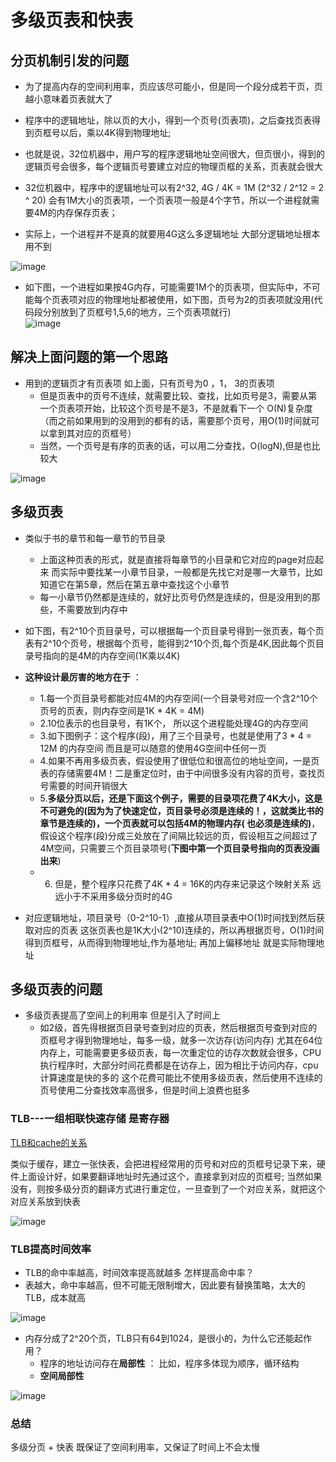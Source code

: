 

# 多级页表和快表  


## 分页机制引发的问题

* 为了提高内存的空间利用率，页应该尽可能小，但是同一个段分成若干页，页越小意味着页表就大了  

* 程序中的逻辑地址，除以页的大小，得到一个页号(页表项)，之后查找页表得到页框号以后，乘以4K得到物理地址;
* 也就是说，32位机器中，用户写的程序逻辑地址空间很大，但页很小，得到的逻辑页号会很多，每个逻辑页号要建立对应的物理页框的关系，页表就会很大
* 32位机器中，程序中的逻辑地址可以有2^32,  4G / 4K = 1M (2^32 / 2^12 = 2 ^ 20) 会有1M大小的页表项，一个页表项一般是4个字节，所以一个进程就需要4M的内存保存页表；
* 实际上，一个进程并不是真的就要用4G这么多逻辑地址  大部分逻辑地址根本用不到

![image](https://user-images.githubusercontent.com/58176267/161534958-6efb178a-80c1-4294-b6f4-38b34e365792.png)

* 如下图，一个进程如果按4G内存，可能需要1M个的页表项，但实际中，不可能每个页表项对应的物理地址都被使用，如下图，页号为2的页表项就没用(代码段分别放到了页框号1,5,6的地方，三个页表项就行)  
![image](https://user-images.githubusercontent.com/58176267/161537090-6f938ea1-a1e0-4627-b4e2-5ca10e027530.png)

## 解决上面问题的第一个思路  

* 用到的逻辑页才有页表项  如上面，只有页号为0 ，1， 3的页表项 
    * 但是页表中的页号不连续，就需要比较、查找，比如页号是3，需要从第一个页表项开始，比较这个页号是不是3，不是就看下一个 O(N)复杂度 （而之前如果用到的没用到的都有的话，需要那个页号，用O(1)时间就可以拿到其对应的页框号）  
    * 当然，一个页号是有序的页表的话，可以用二分查找，O(logN),但是也比较大  

![image](https://user-images.githubusercontent.com/58176267/161539775-881bb71d-1f73-427f-9216-ddb59c404591.png)

## 多级页表  

* 类似于书的章节和每一章节的节目录 
    * 上面这种页表的形式，就是直接将每章节的小目录和它对应的page对应起来  而实际中要找某一小章节目录，一般都是先找它对是哪一大章节，比如知道它在第5章，然后在第五章中查找这个小章节
    * 每一小章节仍然都是连续的，就好比页号仍然是连续的，但是没用到的那些，不需要放到内存中


* 如下图，有2^10个页目录号，可以根据每一个页目录号得到一张页表，每个页表有2^10个页号，根据每个页号，能得到2^10个页,每个页是4K,因此每个页目录号指向的是4M的内存空间(1K乘以4K)  

* **这种设计最厉害的地方在于** ：
    * 1.每一个页目录号都能对应4M的内存空间(一个目录号对应一个含2^10个页号的页表，则内存空间是1K * 4K = 4M)
    * 2.10位表示的也目录号，有1K个， 所以这个进程能处理4G的内存空间
    * 3.如下图例子：这个程序(段)，用了三个目录号，也就是使用了3 * 4 = 12M 的内存空间  而且是可以随意的使用4G空间中任何一页
    * 4.如果不再用多级页表，假设使用了很低位和很高位的地址空间，一是页表的存储需要4M！二是重定位时，由于中间很多没有内容的页号，查找页号需要的时间开销很大 
    * 5.**多级分页以后，还是下面这个例子，需要的目录项花费了4K大小，这是不可避免的(因为为了快速定位，页目录号必须是连续的！，这就类比书的章节是连续的)，一个页表就可以包括4M的物理内存( 也必须是连续的)**，假设这个程序(段)分成三处放在了间隔比较远的页，假设相互之间超过了4M空间，只需要三个页目录项号(**下图中第一个页目录号指向的页表没画出来**)
    * 6. 但是，整个程序只花费了4K * 4 = 16K的内存来记录这个映射关系  远远小于不采用多级分页时的4G  

* 对应逻辑地址，项目录号（0-2^10-1）,直接从项目录表中O(1)时间找到然后获取对应的页表   这张页表也是1K大小(2^10)连续的，所以再根据页号，O(1)时间得到页框号，从而得到物理地址,作为基地址; 再加上偏移地址 就是实际物理地址  

## 多级页表的问题  

* 多级页表提高了空间上的利用率 但是引入了时间上 
    * 如2级，首先得根据页目录号查到对应的页表，然后根据页号查到对应的页框号才得到物理地址，每多一级，就多一次访存(访问内存) 尤其在64位内存上，可能需要更多级页表，每一次重定位的访存次数就会很多，CPU执行程序时，大部分时间花费都是在访存上，因为相比于访问内存，cpu计算速度是快的多的   这个花费可能比不使用多级页表，然后使用不连续的页号使用二分查找效率高很多，但是时间上浪费也挺多  

### TLB---一组相联快速存储 是寄存器  

[TLB和cache的关系](https://blog.csdn.net/yusiguyuan/article/details/39373079)

类似于缓存，建立一张快表，会把进程经常用的页号和对应的页框号记录下来，硬件上面设计好，如果要翻译地址时先通过这个，直接拿到对应的页框号; 当然如果没有，则按多级分页的翻译方式进行重定位，一旦查到了一个对应关系，就把这个对应关系放到快表 

![image](https://user-images.githubusercontent.com/58176267/161551684-dbd9359e-66b7-41f6-b24d-6a476f7944cd.png)

### TLB提高时间效率  

* TLB的命中率越高，时间效率提高就越多  怎样提高命中率？
* 表越大，命中率越高，但不可能无限制增大，因此要有替换策略，太大的TLB，成本就高

![image](https://user-images.githubusercontent.com/58176267/161553965-e5710c19-58c4-4547-adf4-ea0ad0608a5c.png)

* 内存分成了2^20个页，TLB只有64到1024，是很小的，为什么它还能起作用？  
    * 程序的地址访问存在**局部性** ： 比如，程序多体现为顺序，循环结构
    * **空间局部性**    

![image](https://user-images.githubusercontent.com/58176267/161554739-cb13dcfc-7fc2-4243-a794-a8b7ce5bc6af.png)



### 总结  

多级分页 + 快表  既保证了空间利用率，又保证了时间上不会太慢  













